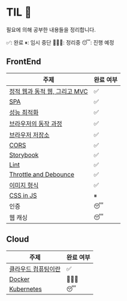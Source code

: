 # TIL 🌱

필요에 의해 공부한 내용들을 정리합니다.

✅: 완료 ⏸: 임시 중단 👩🏻‍💻: 정리중 😴: 진행 예정

## FrontEnd

| 주제                                                         | 완료 여부 |
| ------------------------------------------------------------ | --------- |
| [정적 웹과 동적 웹, 그리고 MVC](https://github.com/hanameee/TIL/blob/master/FrontEnd/%EC%A0%95%EC%A0%81%EC%9B%B9_%EB%8F%99%EC%A0%81%EC%9B%B9_MVC.md) | ✅         |
| [SPA](https://github.com/hanameee/TIL/blob/master/FrontEnd/SPA.md) | ✅         |
| [성능 최적화](https://github.com/hanameee/TIL/blob/master/FrontEnd/%EC%84%B1%EB%8A%A5_%EC%B5%9C%EC%A0%81%ED%99%94.md) | ✅         |
| [브라우저의 동작 과정](https://github.com/hanameee/TIL/blob/master/FrontEnd/%EB%B8%8C%EB%9D%BC%EC%9A%B0%EC%A0%80_%EB%8F%99%EC%9E%91%EA%B3%BC%EC%A0%95.md) | ✅         |
| [브라우저 저장소](https://github.com/hanameee/TIL/blob/master/FrontEnd/%EB%B8%8C%EB%9D%BC%EC%9A%B0%EC%A0%80_%EC%A0%80%EC%9E%A5%EC%86%8C.md) | ✅         |
| [CORS](https://github.com/hanameee/TIL/blob/master/FrontEnd/CORS.md) | ✅         |
| [Storybook](https://github.com/hanameee/TIL/blob/master/FrontEnd/Storybook.md) | ✅         |
| [Lint](https://github.com/hanameee/TIL/blob/master/FrontEnd/Lint.md) | ✅         |
| [Throttle and Debounce](https://github.com/hanameee/TIL/blob/master/FrontEnd/Throttle_and_Debounce.md) | ✅         |
| [이미지 형식](https://github.com/hanameee/TIL/blob/master/FrontEnd/%EC%9D%B4%EB%AF%B8%EC%A7%80_%ED%98%95%EC%8B%9D.md) | ✅         |
| [CSS in JS](https://github.com/hanameee/TIL/blob/master/FrontEnd/CSS_in_JS.md) | ⏸         |
| 인증                                                         | 😴         |
| 웹 캐싱                                                      | 😴         |



## Cloud

| 주제                                                         | 완료 여부 |
| ------------------------------------------------------------ | --------- |
| [클라우드 컴퓨팅이란](https://github.com/hanameee/TIL/blob/master/Cloud/%ED%81%B4%EB%9D%BC%EC%9A%B0%EB%93%9C_%EC%BB%B4%ED%93%A8%ED%8C%85%EC%9D%B4%EB%9E%80.md) | ✅         |
| [Docker](https://github.com/hanameee/TIL/tree/master/Cloud/Docker) | 👩🏻‍💻       |
| [Kubernetes](https://github.com/hanameee/TIL/tree/master/Cloud/Kubernetes) | 😴         |

